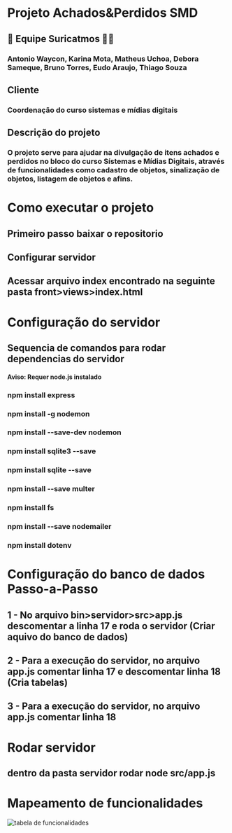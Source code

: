 
# Projeto Achados&Perdidos SMD

## 🤝 Equipe Suricatmos 🐱‍👤
### Antonio Waycon, Karina Mota, Matheus Uchoa, Debora Sameque, Bruno Torres, Eudo Araujo, Thiago Souza

## Cliente
### Coordenação do curso sistemas e mídias digitais


## Descrição do projeto
### O projeto serve para ajudar na divulgação de itens achados e perdidos no bloco do curso Sístemas e Mídias Digitais, através de funcionalidades como cadastro de objetos, sinalização de objetos, listagem de objetos e afins. 

# Como executar o projeto

## Primeiro passo baixar o repositorio
## Configurar servidor
## Acessar arquivo index encontrado na seguinte pasta front>views>index.html

# Configuração do servidor
## Sequencia de comandos para rodar dependencias do servidor
#### Aviso: Requer node.js instalado

### npm install express
### npm install -g nodemon
### npm install --save-dev nodemon
### npm install sqlite3 --save
### npm install sqlite --save
### npm install --save multer
### npm install fs
### npm install --save nodemailer
### npm install dotenv

# Configuração do banco de dados Passo-a-Passo
## 1 - No arquivo bin>servidor>src>app.js descomentar a linha 17 e roda o servidor (Criar aquivo do banco de dados)
## 2 - Para a execução do servidor, no arquivo app.js comentar linha 17 e descomentar linha 18 (Cria tabelas)
## 3 - Para a execução do servidor, no arquivo app.js comentar linha 18

# Rodar servidor
## dentro da pasta servidor rodar node src/app.js 



# Mapeamento de funcionalidades

![tabela de funcionalidades](front/views/images/tableread.jpeg)
